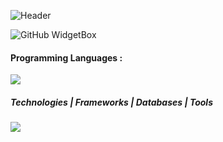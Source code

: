 

![Header](https://user-images.githubusercontent.com/63893110/200409903-2ec0df58-5132-45d6-a4eb-6de7ad30f593.png)

![GitHub WidgetBox](https://github-widgetbox.vercel.app/api/profile?username=PSYCHOSIDX&data=followers,repositories,stars,commits&theme=nautilus)

#### Programming Languages :
<p align="">
  <a href="https://skillicons.dev">
    <img src="https://skillicons.dev/icons?i=c,cpp,cs,python,java,javascript,ts,php,gherkin" />
  </a>
</p>

#####  Technologies    |   Frameworks   |   Databases   |   Tools 
<p align="">
  <a href="https://skillicons.dev">
    <img src="https://skillicons.dev/icons?i=react,git,github,express,gcp,html,nodejs,netlify,nginx,nextjs,redux,sass,tailwind,bootstrap,css,materialui,firebase,sqlite,mysql,mongodb,postgres,supabase,vscode,github,selenium,eclipse,visualstudio,powershell,figma,stackoverflow" />
  </a>
</p>


